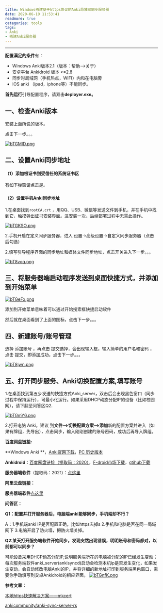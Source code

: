 ```yaml
---
title: Windows搭建基于https协议的Anki局域网同步服务器
date: 2020-06-10 11:53:41
readmore: true
categories: tools
tags:
- Anki
- 搭建Anki服务器
---
```


---

**配置满足的条件**有：

- Windows Anki版本2.1（版本：帮助-->关于）
- 安卓平台 Ankidroid 版本 >=2.8
- 同步时局域网（手机热点，WIFI）内和在电脑旁
- IOS anki （ipad，iphone等）不能同步。

**首先运行**引导配置程序，请双击**deployer.exe。**

## 一、检查Anki版本

安装上面所说的版本。

点击下一步。。。

[![bTGMlD.png](https://s1.ax1x.com/2022/03/12/bTGMlD.png)](https://imgtu.com/i/bTGMlD)



## 二、设置Anki同步地址

#### （1）添加根证书到受信任的系统证书区

有如下弹窗请点击是。

### 

#### （2）设置手机Anki同步地址

1.在桌面找到`rootCA.crt` ，用QQ、USB、微信等发送文件到手机，并在手机中找到它，触摸弹出证书安装界面。进安装一次，后续部署过程中无需此操作。

[![bTGKSO.png](https://s1.ax1x.com/2022/03/12/bTGKSO.png)](https://imgtu.com/i/bTGKSO)



2.手机开启在定义同步服务器，进入 设置->高级设置->自定义同步服务器（点击后勾选）

2.填写引导程序界面的同步地址和媒体文件同步地址，点击开关进入下一步。。。

[![bT8voq.png](https://s1.ax1x.com/2022/03/12/bT8voq.png)](https://imgtu.com/i/bT8voq)



## 三、将服务器端启动程序发送到桌面快捷方式，并添加到开始菜单

[![bTGeFx.png](https://s1.ax1x.com/2022/03/12/bTGeFx.png)](https://imgtu.com/i/bTGeFx)



添加到开始菜单意味着可以通过开始搜索框快捷启动软件

然后就在桌面看到了上面的图标，点击下一步。。。

## 四、新建账号/账号管理

选择 添加账号 ，再点击 提交选择，会出现输入框，输入简单的用户名和密码 ，点击 提交，即添加成功，点击下一步。。。



[![bT8jwn.png](https://s1.ax1x.com/2022/03/12/bT8jwn.png)](https://imgtu.com/i/bT8jwn)

## 五、打开同步服务、Anki切换配置方案,填写账号

1.在桌面找到第五步发送的快捷方式Anki_server，双击后会出现黑色窗口（同步过程中保持运行），可最小化运行。如果采用DHCP动态分配IP的设备（比如校园网），请下翻至问答区Q2.

[![bTGmY6.png](https://s1.ax1x.com/2022/03/12/bTGmY6.png)](https://imgtu.com/i/bTGmY6)

2.打开电脑 Anki，建议 到**文件-->切换配置方案-->添加**新的配置方案并进入（如果有牌组，先导出），点击同步，输入刚刚创建的账号密码，成功后再导入牌组。



**百度网盘链接:**

**Windows Anki **，[Anki官网下载](https%3A//apps.ankiweb.net/)，[PC 历史版本](https%3A//github.com/ankitects/anki/releases)

**Ankidroid**：[百度网盘链接（提取码：2020）](https%3A//pan.baidu.com/s/1_sEx8PXrraQuXlsfx_Y3EA)，[F-droid市场下载](https%3A//f-droid.org/packages/com.ichi2.anki/)，[gtihub下载](https%3A//github.com/ankidroid/Anki-Android/releases)

**服务器端软件**（提取码：2021）：[点这里](https://pan.baidu.com/s/1NMGVGzJ2nm6wmWSZDNn5iQ)



**阿里云盘链接：**

**服务器端软件**[点这里](https://www.aliyundrive.com/s/inbib8Fkx21)

**问答区：**

**Q1：配置并打开服务器后，电脑端anki能够同步，手机端却不行？**

A：1.手机端anki IP是否配置正确，比如https去掉s 2.手机和电脑是否在同一局域网下 3.电脑开启了防火墙，把防火墙关掉。

**Q2:某天打开服务端软件开始同步，发现突然出现错误，明明账号和密码都对，以前都可以同步？**

可能设备采用DHCP动态分配IP,说明服务端所在的电脑被分配的IP已经发生变动；每次服务端软件anki_server(ankisyncd)启动会检测本机ip是否发生变化，如果发生变动，会自动修改电脑Anki的IP，并将详细的新地址打印到服务端黑色窗口，需要你手动填写到安卓Ankidroid的相应界面。
[![bTGnfK.png](https://s1.ax1x.com/2022/03/12/bTGnfK.png)](https://imgtu.com/i/bTGnfK)



**参考文章：**

[本地https快速解决方案——mkcert](https://blog.dteam.top/posts/2019-04/本地https快速解决方案mkcert.html)

[ankicommunity/anki-sync-server-rs](https://github.com/ankicommunity/anki-sync-server-rs)

